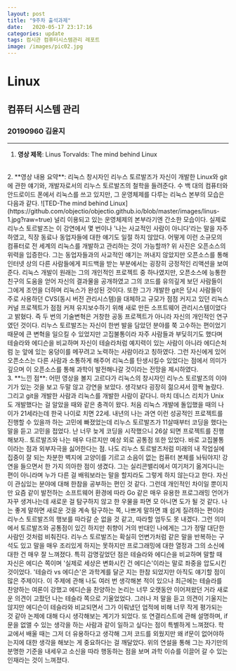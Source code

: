 ```yaml
---
layout: post
title: "9주차 출석과제"
date:	2020-05-17 23:17:16
categories: update
tags: 컴시관 컴퓨터시스템관리 레포트
image: /images/pic02.jpg
---
```

# Linux
## 컴퓨터 시스템 관리
### 20190960 김윤지

_ _ _

1. **영상 제목**: Linus Torvalds: The mind behind Linux            
<br>
2. **영상 내용 요약**: 리눅스 창시자인 리누스 토르발즈가 자신이 개발한 Linux와 git에 관한 얘기와, 개발자로서의 리누스 토르발즈의 철학을 들려준다. 수 백 대의 컴퓨터와 안드로이드 폰에서 리눅스를 쓰고 있지만, 그 운영체제를 다루는 리눅스 본부의 모습은 다음과 같다.           
![TED-The mind behind Linux](https://github.com/objectio/objectio.github.io/blob/master/images/linus-1.jpg?raw=true)              
널리 이용되고 있는 운영체제의 본부라기엔 간소한 모습이다. 실제로 리누스 토르발즈는 이 강연에서 몇 번이나 '나는 사교적인 사람이 아니다'라는 말을 자주 하였고, 직장 동료나 동업자들에 대한 얘기도 일절 하지 않았다. 어떻게 이런 소규모의 컴퓨터로 전 세계의 리눅스를 개발하고 관리하는 것이 가능할까? 위 사진은 오픈소스의 위력을 입증한다. 그는 동업자들과의 사교적인 얘기는 꺼내지 않았지만 오픈소스를 통해 인터넷 상의 다른 사람들에게 피드백을 받는 부분에서는 굉장히 긍정적인 리액션을 보여준다. 리눅스 개발이 원래는 그의 개인적인 프로젝트 중 하나였지만, 오픈소스에 능통한 친구의 도움을 얻어 자신의 결과물을 공개하였고 그의 코드를 유의깊게 보던 사람들이 그에게 조언을 더하며 리눅스가 완성된 것이다. 또한 그가 개발한 git은 당시 사람들이 주로 사용하던 CVS(동시 버전 관리시스템)을 대체하고 규모가 점점 커지고 있던 리눅스 커널 프로젝트가 점점 커져 유지보수하기 위해 새로 만든 소프트웨어 관리시스템이었다고 밝혔다. 즉 두 번의 기술변혁은 거창한 공동 프로젝트가 아니라 자신의 개인적인 연구였던 것이다. 리누스 토르발즈는 자신이 한번 발을 담았던 분야를 쭉 고수하는 편이었기 때문에 큰 변혁을 일으킬 수 있었지만 고집불통이라 자주 사람들과 부딪히기도 했다며 테슬라와 에디슨을 비교하며 자신이 테슬라처럼 예지력이 있는 사람이 아니라 에디슨처럼 눈 앞에 있는 웅덩이를 메꾸려고 노력하는 사람이라고 칭하였다. 그런 자신에게 있어 오픈소스는 다른 사람과 소통하게 해주어 리눅스를 탄생시킬수 있었다는 점에서 의미가 깊으며 이 오픈소스를 통해 과학이 발전해나갈 것이라는 전망을 제시하였다.             
<br>
3. **느낀 점**: 어떤 영상을 볼지 고르다가 리눅스의 창시자인 리누스 토르발즈의 이야기가 있는 것을 보고 두말 않고 강연을 보았다. 생각보다 굉장히 젊으셔서 깜짝 놀랐다. 그리고 git을 개발한 사람과 리눅스를 개발한 사람이 같다니. 마치 데니스 리치가 Unix도 개발했다는 걸 알았을 때와 같은 충격이 왔다. 처음 리눅스 개발에 돌입했을 때의 나이가 21세라는데 한국 나이로 치면 22세. 내년의 나는 과연 이런 성공적인 프로젝트를 진행할 수 있을까 하는 고민에 빠졌었는데 리누스 토르발즈가 11살때부터 코딩을 했다는 말을 듣고 고민을 접었다. 난 너무 늦게 코딩을 시작했으니 26살 되면 프로젝트를 진행해보자.. 토르발즈와 나는 매우 다르지만 예상 외로 공통점 또한 있었다. 바로 고집불통이라는 점과 외부자극을 싫어한다는 점. 나도 리누스 토르발즈처럼 미래의 내 작업실에 집중이 잘 되는 차분한 벽지에 고양이를 기르고 소음이 없는 컴퓨터 본체를 놔둬야지!         
강연을 들으면서 한 가지 의아한 점이 생겼다. 그는 실리콘밸리에서 여기저기 옮겨다니는 편이 아니라며 누가 다른 걸 배워보라는 말을 할지라도 그렇게 하지 않는다고 한다. 자신이 관심있는 분야에 대해 한참을 공부하는 편인 것 같다. 그런데 개인적인 차이일 뿐이지만 요즘 같이 발전하는 소프트웨어 환경에 따라 Go 같은 매우 유용한 프로그래밍 언어가 자꾸 생겨나는데 새로운 걸 탐구하지 않고 한 우물을 파면 모 아니면 도가 될 것 같다. 나는 좋게 말하면 새로운 것을 계속 탐구하는 쪽, 나쁘게 말하면 꽤 쉽게 질려하는 편이라 리누스 토르발즈의 행보를 따라갈 순 없을 것 같고, 따라할 엄두도 못 내겠다. 그런 의미에서 토르발즈와 공통점이 있긴 하지만 취향이 거의 반대인 나에게는 그가 정말 대단한 사람인 것처럼 비춰진다. 리누스 토르발즈는 확실히 언변가처럼 같은 말을 반복하는 구석도 있고 말을 매우 조리있게 하지는 못하지만 프로그래밍에 대한 열정과 그의 소신에 대한 건 매우 잘 느껴졌다. 특히 감명깊었던 점은 테슬라와 에디슨을 비교하며 말할 때 자신은 에디슨 쪽이며 '실제로 세상은 변화시킨 건 에디슨'이라는 말로 좌중을 압도시킨 것이었다. '테슬라 vs 에디슨'은 과학계를 달군 지는 한참 되었지만 아직도 얘기할 점이 많은 주제이다. 이 주제에 관해 나도 여러 번 생각해본 적이 있으나 최근에는 테슬라를 찬양하는 여론이 강했고 에디슨을 찬양하는 논리는 너무 오랫동안 이어져왔던 거라 새로운 의견이 고팠던 나는 테슬라 쪽으로 기울었었다. 그러나 저 말을 듣고 의견이 기울지는 않지만 에디슨이 테슬라와 비교되면서 그가 이뤄냈던 업적에 비해 너무 작게 평가되는 것 같아 논제에 대해 다시 생각해보는 계기가 되었다. 또 연결리스트에 관해 설명하며, if문을 없앨 수 있는 생각을 하는 사람과 같이 일하고 싶다는 점이 특별하게 느껴졌다. 학교에서 배울 때는 그저 더 유용하다고 생각해 그저 코드를 외웠지만 왜 if문이 없어야하는지에 대한 생각을 해보는 게 중요하다는 걸 깨달았다. 위의 연설을 통해 그는 자기만의 분명한 기준을 내세우고 소신을 따라 행동하는 점을 보며 과학 이슈를 이끌어 갈 수 있는 인재라는 것이 느껴졌다.